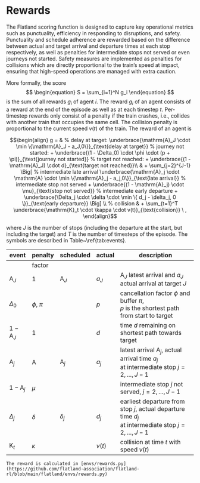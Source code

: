 Rewards
========


The Flatland scoring function is designed to capture key operational metrics such as punctuality, efficiency in responding to disruptions, and safety.
Punctuality and schedule adherence are rewarded based on the difference between actual and target arrival and departure times at each stop respectively,
as well as penalties for intermediate stops not served or even journeys not started.
Safety measures are implemented as penalties for collisions which are directly proportional to the train’s speed at impact, ensuring that high-speed operations
are managed with extra caution.

More formally, the score
$$
\begin{equation}
S = \sum_{i=1}^N g_i
\end{equation}
$$
is the sum of all rewards $g_i$ of agent $i$. The reward $g_i$ of an agent consists of a reward at the end of the episode as well as at each timestep $t$.
Per-timestep rewards only consist of a penalty if the train crashes, i.e., collides with another train that occupies the same cell. The collision penalty is
proportional to the current speed $v(t)$ of the train. The reward of an agent is

```math
\begin{align}
g = &
% delay at target:
\underbrace{\mathrm{A}_J \cdot  \min \{\mathrm{A}_J - a_J,0\}}_{\text{delay at target}}  
% journey not started:
+ \underbrace{(1 - \Delta_0) \cdot \phi \cdot (p + \pi)}_{\text{journey not started}}
% target not reached:
+ \underbrace{(1 - \mathrm{A}_J) \cdot d}_{\text{target not reached}}\\
& + \sum_{j=2}^{J-1} \Big[
% intermediate late arrival
\underbrace{\mathrm{A}_j \cdot \mathrm{A} \cdot \min \{\mathrm{A}_j - a_j,0\}}_{\text{late arrival}}
% intermediate stop not served
+ \underbrace{(1 - \mathrm{A}_j) \cdot \mu}_{\text{stop not served}}
% intermediate early departure
+ \underbrace{\Delta_j \cdot \delta \cdot \min \{ d_j - \delta_j, 0 \}}_{\text{early departure}} \Big] \\
% collision
& + \sum_{t=1}^T  \underbrace{\mathrm{K}_t \cdot \kappa \cdot v(t)}_{\text{collision}} \ ,
\end{align}
```

where $J$ is the number of stops (including the departure at the start, but including the target) and $T$ is the number of timesteps of the episode.
The symbols are described in Table~\ref{tab:events}.

| event            | penalty       | scheduled      | actual | description                                                                                               |
|------------------|---------------|----------------|--------|-----------------------------------------------------------------------------------------------------------|
|                  | factor        |                |        |                                                                                                           |
| $\mathrm{A}_J$   | 1             | $\mathrm{A}_J$ | $a_J$  | $\mathrm{A}_J$ latest arrival and $a_J$ actual arrival at target $J$                                      |
| $\Delta_0$       | $\phi$, $\pi$ |                | $p$    | cancellation factor $\phi$ and buffer $\pi$,    <br/> $p$ is the shortest path from start to target       |
| $1-\mathrm{A}_J$ | 1             |                | $d$    | time $d$ remaining on shortest path towards target                                                        |
| $\mathrm{A}_j$   | $\mathrm{A}$  | $\mathrm{A}_j$ | $a_j$  | latest arrival $\mathrm{A}_j$, actual arrival time $a_j$    <br/> at intermediate stop $j=2,\ldots,J-1$   |
| $1-\mathrm{A}_j$ | $\mu$         |                |        | intermediate stop $j$ not served, $j=2,\ldots,J-1$                                                        |
| $\Delta_j$       | $\delta$      | $\delta_j$     | $d_j$  | earliest departure from stop $j$, actual departure time $d_j$ <br/> at intermediate stop $j=2,\ldots,J-1$ |
| $\mathrm{K}_t$   | $\kappa$      |                | $v(t)$ | collision at time $t$ with speed $v(t)$                                                                   |

```{admonition} Code reference
The reward is calculated in [envs/rewards.py](https://github.com/flatland-association/flatland-rl/blob/main/flatland/envs/rewards.py)
```
